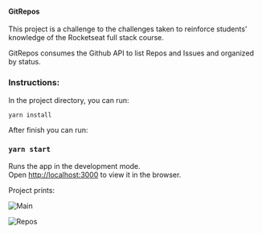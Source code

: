 #### GitRepos

This project is a challenge to the challenges taken to reinforce students' knowledge of the Rocketseat full stack course.

GitRepos consumes the Github API to list Repos and Issues and organized by status.

### Instructions:

In the project directory, you can run:

`yarn install`

After finish you can run:

### `yarn start`

Runs the app in the development mode.<br>
Open [http://localhost:3000](http://localhost:3000) to view it in the browser.

Project prints:

![Main](https://user-images.githubusercontent.com/47576846/63963944-6a49a200-ca6c-11e9-8777-3071da28e03c.png)

![Repos](https://user-images.githubusercontent.com/47576846/63963999-84838000-ca6c-11e9-8ab2-e1da6f0be719.png)
